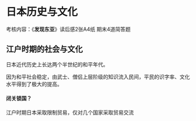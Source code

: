 # 日本历史与文化

考核内容：《**发现东亚**》读后感2张A4纸 期末4道简答题

## 江户时期的社会与文化

日本近代历史上长达两个半世纪的和平年代。

因为和平社会稳定，由武士、僧侣上层阶级的知识流入民间，平民的识字率、文化水平得到了极大的提高。

#### 闭关锁国？

江户时期日本采取限制贸易，仅对几个国家采取贸易交流
